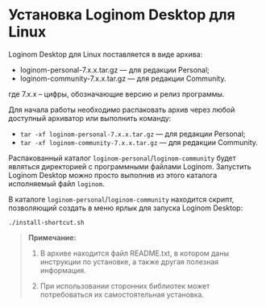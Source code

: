 # Установка Loginom Desktop для Linux

Loginom Desktop для Linux поставляется в виде архива:

* loginom-personal-7.x.x.tar.gz — для редакции Personal;
* loginom-community-7.x.x.tar.gz — для редакции Community.

где 7.x.x – цифры, обозначающие версию и релиз программы.

Для начала работы необходимо распаковать архив через любой доступный архиватор или выполнить команду:

* `tar -xf loginom-personal-7.x.x.tar.gz` — для редакции Personal;
* `tar -xf loginom-community-7.x.x.tar.gz` — для редакции Community.

Распакованный каталог `loginom-personal`/`loginom-community` будет являться директорией с программными файлами Loginom. Запустить Loginom Desktop можно просто выполнив из этого каталога исполняемый файл `loginom`.

В каталоге `loginom-personal`/`loginom-community` находится скрипт, позволяющий создать в меню ярлык для запуска Loginom Desktop:

`./install-shortcut.sh`

> **Примечание:**
>
> 1. В архиве находится файл README.txt, в котором даны инструкции по установке, а также другая полезная информация.
>
> 2. При использовании сторонних библиотек может потребоваться их самостоятельная установка.
